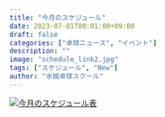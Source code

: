 ```yaml
---
title: "今月のスケジュール"
date: 2023-07-01T00:01:00+09:00
draft: false
categories: ["卓球ニュース", "イベント"]
description: ""
image: "schedule_link2.jpg"
tags: ["スケジュール", "New"]
author: "水城卓球スクール"
---
```


<a class="" href="/images/blog/mtts_schedule7.pdf"><img src="/images/blog/2023_07.jpg" alt="今月のスケジュール表" /></a>
